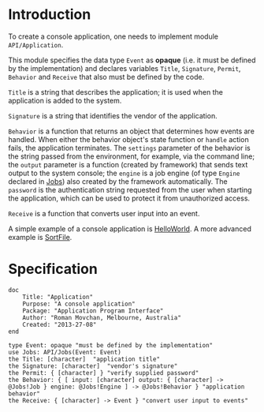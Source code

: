 # Introduction #

To create a console application, one needs to implement module `API/Application`.

This module specifies the data type `Event` as **opaque** (i.e. it must be defined by the implementation) and declares variables `Title`, `Signature`, `Permit`, `Behavior` and `Receive` that also must be defined by the code.

`Title` is a string that describes the application; it is used when the application is added to the system.

`Signature` is a string that identifies the vendor of the application.

`Behavior` is a function that returns an object that determines how events are handled. When either the behavior object's state function or `handle` action fails, the application terminates. The `settings` parameter of the behavior is the string passed from the environment, for example, via the command line; the `output` parameter is a function (created by framework) that sends text output to the system console; the `engine` is a job engine (of type `Engine` declared in [Jobs](Jobs.md)) also created by the framework automatically. The `password` is the authentication string requested from the user when starting the application, which can be used to protect it from unauthorized access.

`Receive` is a function that converts user input into an event.

A simple example of a console application is [HelloWorld](HelloWorld.md). A more advanced example is [SortFile](SortFile.md).


# Specification #
```
doc 
    Title: "Application"
    Purpose: "A console application"
    Package: "Application Program Interface"
    Author: "Roman Movchan, Melbourne, Australia"
    Created: "2013-27-08"
end

type Event: opaque "must be defined by the implementation"
use Jobs: API/Jobs(Event: Event)
the Title: [character]  "application title"
the Signature: [character]  "vendor's signature"
the Permit: { [character] } "verify supplied password"
the Behavior: { [ input: [character] output: { [character] -> @Jobs!Job } engine: @Jobs!Engine ] -> @Jobs!Behavior } "application behavior"
the Receive: { [character] -> Event } "convert user input to events"
```